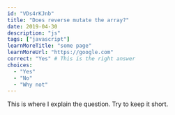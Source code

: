 ```yaml
---
id: "VDs4rKJnb"
title: "Does reverse mutate the array?"
date: 2019-04-30
description: "js"
tags: ["javascript"]
learnMoreTitle: "some page"
learnMoreUrl: "https://google.com"
correct: "Yes" # This is the right answer
choices:
  - "Yes"
  - "No"
  - "Why not"
---
```


This is where I explain the question. Try to keep it short.
